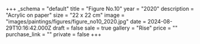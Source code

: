 +++
_schema = "default"
title = "Figure No.10"
year = "2020"
description = "Acrylic on paper"
size = "22 x 22 cm"
image = "images/paintings/figures/figure_no10_2020.jpg"
date = 2024-08-29T10:16:42.000Z
draft = false
sale = true
gallery = "Rise"
price = ""
purchase_link = ""
private = false
+++
